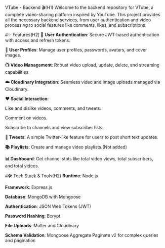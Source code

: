 VTube - Backend 🎬(H1)
Welcome to the backend repository for VTube, a complete video-sharing platform inspired by YouTube. This project provides all the necessary backend services, from user authentication and video processing to social features like comments, likes, and subscriptions.

#✨ Features(H2)
🔐 **User Authentication**: Secure JWT-based authentication with access and refresh tokens.

👤 **User Profiles**: Manage user profiles, passwords, avatars, and cover images.

**📺 Video Management**: Robust video upload, update, delete, and streaming capabilities.

**☁️ Cloudinary Integration**: Seamless video and image uploads managed via Cloudinary.

**❤️ Social Interaction**:

Like and dislike videos, comments, and tweets.

Comment on videos.

Subscribe to channels and view subscriber lists.

**📝 Tweets**: A simple Twitter-like feature for users to post short text updates.

**📚 Playlists**: Create and manage video playlists.(Not added)

**📊 Dashboard**: Get channel stats like total video views, total subscribers, and total videos.

#🛠️ Tech Stack & Tools(H2)
**Runtime**: Node.js

**Framework**: Express.js

**Database**: MongoDB with Mongoose

**Authentication**: JSON Web Tokens (JWT)

**Password Hashing**: Bcrypt

**File Uploads**: Multer and Cloudinary

**Schema Validation**: Mongoose Aggregate Paginate v2 for complex queries and pagination
